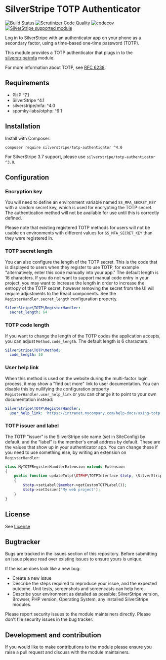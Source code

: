 # SilverStripe TOTP Authenticator

[![Build Status](https://travis-ci.com/silverstripe/silverstripe-totp-authenticator.svg?branch=master)](https://travis-ci.com/silverstripe/silverstripe-totp-authenticator)
[![Scrutinizer Code Quality](https://scrutinizer-ci.com/g/silverstripe/silverstripe-totp-authenticator/badges/quality-score.png?b=master)](https://scrutinizer-ci.com/g/silverstripe/silverstripe-totp-authenticator/?branch=master)
[![codecov](https://codecov.io/gh/silverstripe/silverstripe-totp-authenticator/branch/master/graph/badge.svg)](https://codecov.io/gh/silverstripe/silverstripe-totp-authenticator)
[![SilverStripe supported module](https://img.shields.io/badge/silverstripe-supported-0071C4.svg)](https://www.silverstripe.org/software/addons/silverstripe-commercially-supported-module-list/)

Log in to SilverStripe with an authenticator app on your phone as a secondary factor, using a time-based one-time
password (TOTP).

This module provides a TOTP authenticator that plugs in to the [silverstripe/mfa](https://github.com/silverstripe/silverstripe-mfa)
module.

For more information about TOTP, see [RFC 6238](https://tools.ietf.org/html/rfc6238).

## Requirements

* PHP ^7.1
* SilverStripe ^4.1
* silverstripe/mfa: ^4.0
* spomky-labs/otphp: ^9.1

## Installation

Install with Composer:

```
composer require silverstripe/totp-authenticator ^4.0
```

For SilverStripe 3.7 support, please use `silverstripe/totp-authenticator ^3.0`.

## Configuration

### Encryption key

You will need to define an environment variable named `SS_MFA_SECRET_KEY` with a random secret key, which is used
for encrypting the TOTP secret. The authentication method will not be available for use until this is correctly defined.

Please note that existing registered TOTP methods for users will not be usable on environments with different values
for `SS_MFA_SECRET_KEY` than they were registered in.

### TOTP secret length

You can also configure the length of the TOTP secret. This is the code that is displayed to users when they register
to use TOTP, for example "alternatively, enter this code manually into your app." The default length is 16 characters.
If you do not want to support manual code entry in your project, you may want to increase the length in order to
increase the entropy of the TOTP secret, however removing the secret from the UI will require adjustments to the React
components. See the `RegisterHandler.secret_length` configuration property.

```yaml
SilverStripe\TOTP\RegisterHandler:
  secret_length: 64
```

### TOTP code length

If you want to change the length of the TOTP codes the application accepts, you can adjust `Method.code_length`. The
default length is 6 characters.

```yaml
SilverStripe\TOTP\Method:
  code_length: 10
```

### User help link

When this method is used on the website during the multi-factor login process, it may show a "find out more" link
to user documentation. You can disable this by nullifying the configuration property `RegisterHandler.user_help_link`
or you can change it to point to your own documentation instead:

```yaml
SilverStripe\TOTP\RegisterHandler:
  user_help_link: 'https://intranet.mycompany.com/help-docs/using-totp'
```

### TOTP issuer and label

The TOTP "issuer" is the SilverStripe site name (set in SiteConfig) by default, and the "label" is the member's email
address by default. These are the values that show up in your authenticator app. You can change these if you need
to use something else, by writing an extension on `RegisterHandler`:

```php
class MyTOTPRegisterHandlerExtension extends Extension
{
    public function updateTotp(\OTPHP\TOTPInterface $totp, \SilverStripe\Security\Member $member)
    {
        $totp->setLabel($member->getCustomTOTPLabel());
        $totp->setIssuer('My web project');
    }
}
```

## License

See [License](LICENSE.md)

## Bugtracker

Bugs are tracked in the issues section of this repository. Before submitting an issue please read over
existing issues to ensure yours is unique.

If the issue does look like a new bug:

 - Create a new issue
 - Describe the steps required to reproduce your issue, and the expected outcome. Unit tests, screenshots
   and screencasts can help here.
 - Describe your environment as detailed as possible: SilverStripe version, Browser, PHP version,
   Operating System, any installed SilverStripe modules.

Please report security issues to the module maintainers directly. Please don't file security issues in the bug tracker.

## Development and contribution

If you would like to make contributions to the module please ensure you raise a pull request and discuss with the
module maintainers.
